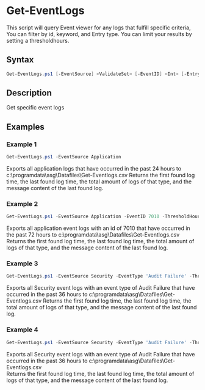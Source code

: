 # Get-EventLogs

  This script will query Event viewer for any logs that fulfill specific criteria,
  You can filter by id, keyword, and Entry type.
  You can limit your results by setting a thresholdhours.

## Syntax
```PowerShell
Get-EventLogs.ps1 [-EventSource] <ValidateSet> [-EventID] <Int> [-EntryType] <ValidateSet> [-KeyWord] <string> [-ThresholdHours] <Int> [<CommonParameters>]
```
## Description

Get specific event logs

## Examples


###  Example 1 
```PowerShell
Get-EventLogs.ps1 -EventSource Application
```

Exports all application logs that have occurred in the past 24 hours to c:\programdata\asg\Datafiles\Get-Eventlogs.csv
Returns the first found log time, the last found log time, the total amount of logs of that type, and the message content of the last found log.

###  Example 2 
```PowerShell
Get-EventLogs.ps1 -EventSource Application -EventID 7010 -ThresholdHours 72
```

Exports all application event logs with an id of 7010 that have occurred in the past 72 hours to c:\programdata\asg\Datafiles\Get-Eventlogs.csv
Returns the first found log time, the last found log time, the total amount of logs of that type, and the message content of the last found log.

###  Example 3
```PowerShell
Get-EventLogs.ps1 -EventSource Security -EventType 'Audit Failure' -ThresholdHours 36
```

Exports all Security event logs with an event type of Audit Failure that have occurred in the past 36 hours to c:\programdata\asg\Datafiles\Get-Eventlogs.csv
Returns the first found log time, the last found log time, the total amount of logs of that type, and the message content of the last found log.

###  Example 4
```PowerShell
Get-EventLogs.ps1 -EventSource Security -EventType 'Audit Failure' -ThresholdHours 36
```

Exports all Security event logs with an event type of Audit Failure that have occurred in the past 36 hours to c:\programdata\asg\Datafiles\Get-Eventlogs.csv  
Returns the first found log time, the last found log time, the total amount of logs of that type, and the message content of the last found log.
